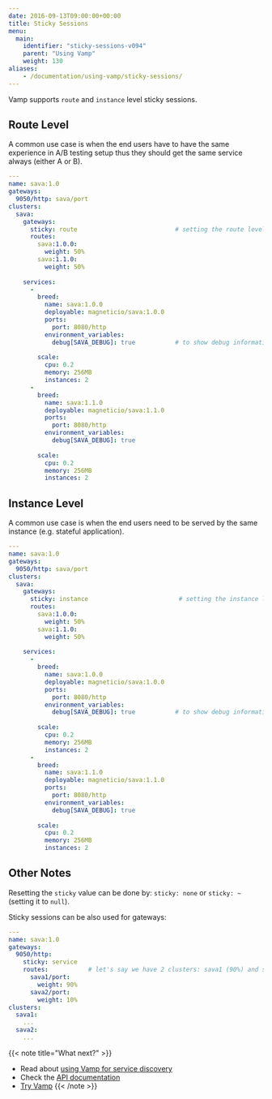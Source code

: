 ```yaml
---
date: 2016-09-13T09:00:00+00:00
title: Sticky Sessions
menu:
  main:
    identifier: "sticky-sessions-v094"
    parent: "Using Vamp"
    weight: 130
aliases:
    - /documentation/using-vamp/sticky-sessions/
---
```


Vamp supports `route` and `instance` level sticky sessions.

## Route Level

A common use case is when the end users have to have the same experience in A/B testing setup thus they should get the same service always (either A or B).

```yaml
---
name: sava:1.0
gateways:
  9050/http: sava/port
clusters:
  sava:
    gateways:
      sticky: route                           # setting the route level
      routes:
        sava:1.0.0:
          weight: 50%
        sava:1.1.0:
          weight: 50%
          
    services:
      -
        breed:
          name: sava:1.0.0
          deployable: magneticio/sava:1.0.0
          ports:
            port: 8080/http
          environment_variables:
            debug[SAVA_DEBUG]: true           # to show debug information such as instance id
            
        scale:
          cpu: 0.2
          memory: 256MB
          instances: 2
      -
        breed:
          name: sava:1.1.0
          deployable: magneticio/sava:1.1.0
          ports:
            port: 8080/http
          environment_variables:
            debug[SAVA_DEBUG]: true
            
        scale:
          cpu: 0.2
          memory: 256MB
          instances: 2
```



## Instance Level 

A common use case is when the end users need to be served by the same instance (e.g. stateful application).

```yaml
---
name: sava:1.0
gateways:
  9050/http: sava/port
clusters:
  sava:
    gateways:
      sticky: instance                         # setting the instance level
      routes:
        sava:1.0.0:
          weight: 50%
        sava:1.1.0:
          weight: 50%
          
    services:
      -
        breed:
          name: sava:1.0.0
          deployable: magneticio/sava:1.0.0
          ports:
            port: 8080/http
          environment_variables:
            debug[SAVA_DEBUG]: true           # to show debug information such as instance id
            
        scale:
          cpu: 0.2
          memory: 256MB
          instances: 2
      -
        breed:
          name: sava:1.1.0
          deployable: magneticio/sava:1.1.0
          ports:
            port: 8080/http
          environment_variables:
            debug[SAVA_DEBUG]: true
            
        scale:
          cpu: 0.2
          memory: 256MB
          instances: 2
```

## Other Notes

Resetting the `sticky` value can be done by: `sticky: none` or `sticky: ~` (setting it to `null`).

Sticky sessions can be also used for gateways:

```yaml
---
name: sava:1.0
gateways:
  9050/http:
    sticky: service
    routes:           # let's say we have 2 clusters: sava1 (90%) and sava2 (10%)
      sava1/port:   
        weight: 90%
      sava2/port:
        weight: 10%
clusters:
  sava1: 
    ...
  sava2: 
    ...
```

{{< note title="What next?" >}}
* Read about [using Vamp for service discovery](/documentation/using-vamp/v0.9.4/service-discovery/)
* Check the [API documentation](/documentation/api/v0.9.4/api-reference)
* [Try Vamp](/documentation/installation/hello-world)
{{< /note >}}
